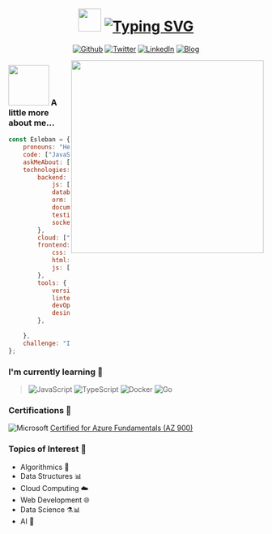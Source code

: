 <h1 align="center">
<img src="https://user-images.githubusercontent.com/99141560/167270557-85d44198-8338-45d1-bdc1-9236a38011b8.gif" width="45">  
<a href="https://git.io/typing-svg"><img src="https://readme-typing-svg.demolab.com?font=Fira+Code&size=32&pause=1000&color=BDCBD9&center=true&vCenter=true&width=510&lines=Hello%2C+I'm+Esleban+P%C3%A9rez!+" alt="Typing SVG" /></a>
</h1>

<p align="center">
<a href="https://github.com/EslebanPerez" target="_blank"><img alt="Github" 
src="https://img.shields.io/badge/GitHub-%2312100E.svg?&style=for-the-badge&logo=Github&logoColor=white" /></a> 
<a href="https://twitter.com/EslebanPerez" target="_blank"><img alt="Twitter" 
src="https://img.shields.io/badge/twitter-%2312100E.svg?&style=for-the-badge&logo=twitter&logoColor=blue" /></a> 
<a href="https://www.linkedin.com/in/esleban-perez-729a83232/" target="_blank"><img alt="LinkedIn" 
src="https://img.shields.io/badge/linkedin-%2312100E.svg?&style=for-the-badge&logo=linkedin&logoColor=blue" /></a> 
<a href="https://eslebanperez.github.io/my_launchx_blog/" target="_blank"><img alt="Blog" 
src="https://img.shields.io/badge/website-000000?style=for-the-badge&logo=About.me&logoColor=white" /></a> 

</p>

<!-- ### ABOUT ME

I'm a versatile developer, with experience in building web platforms.<br>I like accessibility, performance and robust code. In addition, I also like to help and communicate as much as I can. I usually answer questions or solve some issues on GitHub, Stack Overflow or on tech communities because that not only helps others, but also helps me. -->


<img align='right' src="https://user-images.githubusercontent.com/99141560/201212164-c67dc3ce-8905-47a1-bdd5-a0e5838e20ad.png" width="380">



### <img src="https://media2.giphy.com/media/j5hWF2V3RlNGItTkGc/200w.webp?cid=ecf05e47gsdsk9fybqr5foydbu97ekk8qukprzww2j7tvcwt&rid=200w.webp&ct=s" width="80"> A little more about me...  


```javascript
const Esleban = {
    pronouns: "He" | "Him ",
    code: ["JavaScript", "TypeScript" ],
    askMeAbout: ["Web dev", "Tech", "Disney movies"],
    technologies: {
        backend: {
            js: ["NodeJS", "Express"],
            databases: ["PostgreSQL", "mySQL", "MongoDB"],
            orm: ["Sequelize", "Prisma", "TypeORM", "Mongoose"],
            documentation: ["Swagger", "Postman"],
            testing: ["Jest"],
            socket: ["Socket.io"]
        },
        cloud: ["Azure", "Heroku", "Render"],
        frontend: {
            css: ["CSS", "Tailwind"],
            html: ["HTML", "Pug"],
            js: ["Angular"]
        },
        tools: {
            versionControl: ["Git", "GitHub"],
            linters: ["ESLint", "Prettier"],
            devOps: ["GitHub Actions"],
            desing: ["Photoshop", "Illustrator", "Figma"]
        },
        
    },
    challenge: "I am doing the #100DaysOfCode challenge focused on Javascript and Typescript"
};
```

### I'm currently learning 📙
> ![JavaScript](https://img.shields.io/badge/javascript-%23323330.svg?style=for-the-badge&logo=javascript&logoColor=%23F7DF1E)
> ![TypeScript](https://img.shields.io/badge/typescript-%23007ACC.svg?style=for-the-badge&logo=typescript&logoColor=white)
> ![Docker](https://img.shields.io/badge/docker-%230db7ed.svg?style=for-the-badge&logo=docker&logoColor=white)
> ![Go](https://img.shields.io/badge/go-%2300ADD8.svg?style=for-the-badge&logo=go&logoColor=white)

### Certifications 📜
![Microsoft](https://img.shields.io/badge/Microsoft-f4ba1c?style=for-the-badge&logo=microsoft&logoColor=black) <a href="https://www.credly.com/badges/ceb529f3-5ac9-4b24-8603-0b252ed5cc05/public_url">Certified for Azure Fundamentals (AZ 900) </a>

### Topics of Interest 💬
- Algorithmics 🧠
- Data Structures 📊
- Cloud Computing ☁️
- Web Development 🌐
- Data Science ⚗️📊
- AI 🤖

